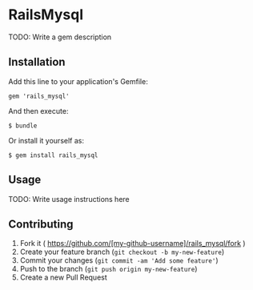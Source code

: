 # RailsMysql

TODO: Write a gem description

## Installation

Add this line to your application's Gemfile:

    gem 'rails_mysql'

And then execute:

    $ bundle

Or install it yourself as:

    $ gem install rails_mysql

## Usage

TODO: Write usage instructions here

## Contributing

1. Fork it ( https://github.com/[my-github-username]/rails_mysql/fork )
2. Create your feature branch (`git checkout -b my-new-feature`)
3. Commit your changes (`git commit -am 'Add some feature'`)
4. Push to the branch (`git push origin my-new-feature`)
5. Create a new Pull Request
